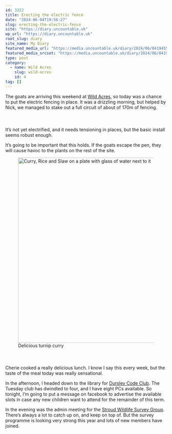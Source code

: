 ```yaml
---
id: 3322
title: Erecting the electric fence
date: "2024-06-04T19:56:27"
slug: erecting-the-electric-fence
site: "https://diary.uncountable.uk"
wp_url: "https://diary.uncountable.uk"
root_slug: diary
site_name: My Diary
featured_media_url: "https://media.uncountable.uk/diary/2024/06/04194557/IMG20240604120417.webp"
featured_media_srcset: "https://media.uncountable.uk/diary/2024/06/04194557/IMG20240604120417-300x177.webp 300w, https://media.uncountable.uk/diary/2024/06/04194557/IMG20240604120417-1024x605.webp 1024w, https://media.uncountable.uk/diary/2024/06/04194557/IMG20240604120417-150x150.webp 150w, https://media.uncountable.uk/diary/2024/06/04194557/IMG20240604120417-640x378.webp 640w, https://media.uncountable.uk/diary/2024/06/04194557/IMG20240604120417.webp 2000w"
type: post
category:
  - name: Wild Acres
    slug: wild-acres
    id: 4
tag: []
---
```



<p>The goats are arriving this weekend at <a href="https://wildacres.org.uk/">Wild Acres</a>, so today was a chance to put the electric fencing in place.  It was a drizzling morning, but helped by Nick, we managed to stake out a full circuit of about of 170m of fencing.</p>


<style>.kb-row-layout-id3322_cdfe09-c7 > .kt-row-column-wrap{align-content:start;}:where(.kb-row-layout-id3322_cdfe09-c7 > .kt-row-column-wrap) > .wp-block-kadence-column{justify-content:start;}.kb-row-layout-id3322_cdfe09-c7 > .kt-row-column-wrap{column-gap:var(--global-kb-gap-md, 2rem);row-gap:var(--global-kb-gap-md, 2rem);padding-top:var(--global-kb-spacing-sm, 1.5rem);padding-bottom:var(--global-kb-spacing-sm, 1.5rem);grid-template-columns:repeat(2, minmax(0, 1fr));}.kb-row-layout-id3322_cdfe09-c7 > .kt-row-layout-overlay{opacity:0.30;}@media all and (max-width: 1024px){.kb-row-layout-id3322_cdfe09-c7 > .kt-row-column-wrap{grid-template-columns:repeat(2, minmax(0, 1fr));}}@media all and (max-width: 767px){.kb-row-layout-id3322_cdfe09-c7 > .kt-row-column-wrap{grid-template-columns:minmax(0, 1fr);}.kb-row-layout-id3322_cdfe09-c7 > .kt-row-column-wrap > .wp-block-kadence-column:nth-of-type(1){order:2;}.kb-row-layout-id3322_cdfe09-c7 > .kt-row-column-wrap > .wp-block-kadence-column:nth-of-type(2){order:1;}.kb-row-layout-id3322_cdfe09-c7 > .kt-row-column-wrap > .wp-block-kadence-column:nth-of-type(3){order:12;}.kb-row-layout-id3322_cdfe09-c7 > .kt-row-column-wrap > .wp-block-kadence-column:nth-of-type(4){order:11;}.kb-row-layout-id3322_cdfe09-c7 > .kt-row-column-wrap > .wp-block-kadence-column:nth-of-type(5){order:22;}.kb-row-layout-id3322_cdfe09-c7 > .kt-row-column-wrap > .wp-block-kadence-column:nth-of-type(6){order:21;}.kb-row-layout-id3322_cdfe09-c7 > .kt-row-column-wrap > .wp-block-kadence-column:nth-of-type(7){order:32;}.kb-row-layout-id3322_cdfe09-c7 > .kt-row-column-wrap > .wp-block-kadence-column:nth-of-type(8){order:31;}}</style><div class="kb-row-layout-wrap kb-row-layout-id3322_cdfe09-c7 alignnone wp-block-kadence-rowlayout"><div class="kt-row-column-wrap kt-has-2-columns kt-row-layout-equal kt-tab-layout-inherit kt-mobile-layout-row kt-row-valign-top">
<style>.kadence-column3322_e9ba72-d1 > .kt-inside-inner-col,.kadence-column3322_e9ba72-d1 > .kt-inside-inner-col:before{border-top-left-radius:0px;border-top-right-radius:0px;border-bottom-right-radius:0px;border-bottom-left-radius:0px;}.kadence-column3322_e9ba72-d1 > .kt-inside-inner-col{column-gap:var(--global-kb-gap-sm, 1rem);}.kadence-column3322_e9ba72-d1 > .kt-inside-inner-col{flex-direction:column;}.kadence-column3322_e9ba72-d1 > .kt-inside-inner-col > .aligncenter{width:100%;}.kadence-column3322_e9ba72-d1 > .kt-inside-inner-col:before{opacity:0.3;}.kadence-column3322_e9ba72-d1{position:relative;}@media all and (max-width: 1024px){.kadence-column3322_e9ba72-d1 > .kt-inside-inner-col{flex-direction:column;justify-content:center;}}@media all and (max-width: 767px){.kadence-column3322_e9ba72-d1 > .kt-inside-inner-col{flex-direction:column;justify-content:center;}}</style>
<div class="wp-block-kadence-column kadence-column3322_e9ba72-d1"><div class="kt-inside-inner-col">
<p>It&#8217;s not yet electrified, and it needs tensioning in places, but the basic install seems robust enough.</p>



<p>It&#8217;s going to be important that this holds.  If the goats escape the pen, they will cause havoc to the plants on the rest of the site.</p>
</div></div>


<style>.kadence-column3322_73e25d-84 > .kt-inside-inner-col,.kadence-column3322_73e25d-84 > .kt-inside-inner-col:before{border-top-left-radius:0px;border-top-right-radius:0px;border-bottom-right-radius:0px;border-bottom-left-radius:0px;}.kadence-column3322_73e25d-84 > .kt-inside-inner-col{column-gap:var(--global-kb-gap-sm, 1rem);}.kadence-column3322_73e25d-84 > .kt-inside-inner-col{flex-direction:column;}.kadence-column3322_73e25d-84 > .kt-inside-inner-col > .aligncenter{width:100%;}.kadence-column3322_73e25d-84 > .kt-inside-inner-col:before{opacity:0.3;}.kadence-column3322_73e25d-84{position:relative;}@media all and (max-width: 1024px){.kadence-column3322_73e25d-84 > .kt-inside-inner-col{flex-direction:column;justify-content:center;}}@media all and (max-width: 767px){.kadence-column3322_73e25d-84 > .kt-inside-inner-col{flex-direction:column;justify-content:center;}}</style>
<div class="wp-block-kadence-column kadence-column3322_73e25d-84"><div class="kt-inside-inner-col">
<figure class="wp-block-image size-large"><img loading="lazy" decoding="async" width="1024" height="576" src="https://media.uncountable.uk/diary/2024/06/04194558/IMG20240604131104-1024x576.webp" alt="Curry, Rice and Slaw on a plate with glass of water next to it" class="wp-image-3324" srcset="https://media.uncountable.uk/diary/2024/06/04194558/IMG20240604131104-1024x576.webp 1024w, https://media.uncountable.uk/diary/2024/06/04194558/IMG20240604131104-300x169.webp 300w, https://media.uncountable.uk/diary/2024/06/04194558/IMG20240604131104-640x360.webp 640w, https://media.uncountable.uk/diary/2024/06/04194558/IMG20240604131104.webp 2000w" sizes="auto, (max-width: 1024px) 100vw, 1024px" /><figcaption class="wp-element-caption">Delicious turnip curry</figcaption></figure>
</div></div>

</div></div>


<p>Cherie cooked a really delicious lunch.  I know I say this every week, but the taste of the meal today was really sensational.</p>



<p>In the afternoon, I headed down to the library for <a href="https://www.facebook.com/dursleycodeclub">Dursley Code Club</a>.  The Tuesday club has dwindled to four, and I have eight PCs available.  So tonight, I&#8217;m going to put a message on facebook to advertise the available slots in case any new children want to attend for the remainder of this term.</p>



<p>In the evening was the admin meeting for the <a href="https://stroudwildlifesurvey.org.uk">Stroud Wildlife Survey Group</a>.  There&#8217;s always a lot to catch up on, and keep on top of.  But the survey programme is looking very strong this year and lots of new members have joined.  </p>
